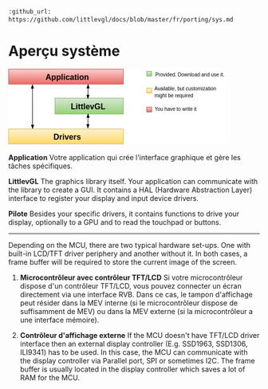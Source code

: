 ```eval_rst
:github_url: https://github.com/littlevgl/docs/blob/master/fr/porting/sys.md
```
# Aperçu système

![](/misc/sys.png "System architecture with Littlev Graphics Library (LittlevGL)")

**Application**
Votre application qui crée l'interface graphique et gère les tâches spécifiques.

**LittlevGL**
The graphics library itself. Your application can communicate with the library to create a GUI. It contains a HAL (Hardware Abstraction Layer) interface to register your display and input device drivers.

**Pilote**
Besides your specific drivers, it contains functions to drive your display, optionally to a GPU and to read the touchpad or buttons.

* * *

Depending on the MCU, there are two typical hardware set-ups. One with built-in LCD/TFT driver periphery and another without it. In both cases, a frame buffer will be required to store the current image of the screen.

1. **Microcontrôleur avec contrôleur TFT/LCD**
Si votre microcontrôleur dispose d'un contrôleur  TFT/LCD, vous pouvez connecter un écran directement via une interface RVB.
Dans ce cas, le tampon d'affichage peut résider dans la MEV interne (si le microcontrôleur dispose de suffisamment de MEV) ou dans la MEV externe (si la microcontrôleur a une interface mémoire).

2. **Contrôleur d'affichage externe**
If the MCU doesn't have TFT/LCD driver interface then an external display controller (E.g. SSD1963, SSD1306, ILI9341) has to be used.
In this case, the MCU can communicate with the display controller via Parallel port, SPI or sometimes I2C.
The frame buffer is usually located in the display controller which saves a lot of RAM for the MCU.
